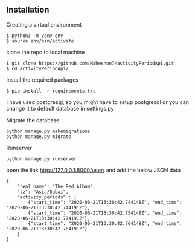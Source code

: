 ## Installation 

Creating a virtual environment

``` 
$ python3 -m venv env 
$ source env/bin/activate
``` 
clone the repo to local machine

```
$ git clone https://github.com/Maheshoo7/activityPeriodApi.git
$ cd activityPeriodApi/
```
Install the required packages

```
$ pip install -r requirements.txt
```

I have used postgresql, so you might have to setup postgresql or you can change it to default database in settings.py

Migrate the database

```
python manage.py makemigrations
python manage.py migrate
```
Runserver

```
python manage.py runserver
```
open the link http://127.0.0.1:8000/user/ and add the below JSON data

```
{
    "real_name": "The Red Album",
    "tz": "Asia/Dubai",
    "activity_periods" : [
        {"start_time": "2020-06-21T13:30:42.744148Z", "end_time": "2020-06-21T13:30:42.744191Z"},
        {"start_time": "2020-06-21T13:30:42.754148Z", "end_time": "2020-06-21T13:30:42.774191Z"},
        {"start_time": "2020-06-21T13:30:42.764148Z", "end_time": "2020-06-21T13:30:42.784191Z"}
    ]
}
```
